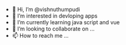 - 👋 Hi, I’m @vishnuthumpudi
- 👀 I’m interested in devloping apps
- 🌱 I’m currently learning java script and vue
- 💞️ I’m looking to collaborate on ...
- 📫 How to reach me ...

<!---
vishnuthumpudi/vishnuthumpudi is a ✨ special ✨ repository because its `README.md` (this file) appears on your GitHub profile.
You can click the Preview link to take a look at your changes.
--->
